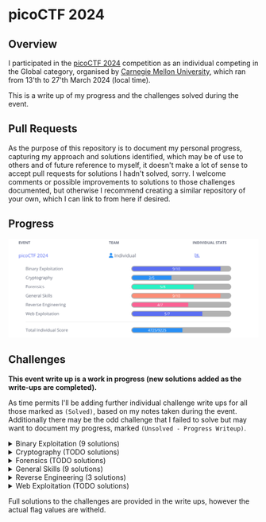 # picoCTF 2024

## Overview ##

I participated in the [picoCTF 2024](www.picoctf.org) competition as an individual competing in the Global category, organised by [Carnegie Mellon University](https://cmu.edu/), which ran from 13'th to 27'th March 2024 (local time). 

This is a write up of my progress and the challenges solved during the event.

## Pull Requests ##

As the purpose of this repository is to document my personal progress, capturing my approach and solutions identified, which may be of use to others and of future reference to myself, it doesn't make a lot of sense to accept pull requests for solutions I hadn't solved, sorry. I welcome comments or possible improvements to solutions to those challenges documented, but otherwise I recommend creating a similar repository of your own, which I can link to from here if desired.

## Progress ##

![Screenshot of a challenge progress during event](event-score-progression.png)

## Challenges ##

**This event write up is a work in progress (new solutions added as the write-ups are completed).**

As time permits I'll be adding further individual challenge write ups for all those marked as `(Solved)`, based on my notes taken during the event. Additionally there may be the odd challenge that I failed to solve but may want to document my progress, marked `(Unsolved - Progress Writeup)`.

<details>
  <summary>Binary Exploitation (9 solutions)</summary>

* **[format string 0](Binary%20Exploitation/format%20string%200/format%20string%200.md) (Solved)**
* **[heap 0](Binary%20Exploitation/heap%200/heap%200.md) (Solved)**
* **[format string 1](Binary%20Exploitation/format%20string%201/format%20string%201.md) (Solved)**
* **[heap 1](Binary%20Exploitation/heap%201/heap%201.md) (Solved)**
* **[heap 2](Binary%20Exploitation/heap%202/heap%202.md) (Solved)**
* **[heap 3](Binary%20Exploitation/heap%203/heap%203.md) (Solved)**
* **[format string 2](Binary%20Exploitation/format%20string%202/format%20string%202.md) (Solved)**
* **[format string 3](Binary%20Exploitation/format%20string%203/format%20string%203.md) (Solved)**
* **[babygame03](Binary%20Exploitation/babygame03/babygame03.md) (Solved)**
* high frequency troubles (Unsolved)

</details>

<details>
  <summary>Cryptography (TODO solutions)</summary>

* interencdec (Solved)
* Custom encryption (Solved)
* C3 (Unsolved)
* rsa_oracle (Unsolved)
* flag_printer (Unsolved)

</details>

<details>
  <summary>Forensics (TODO solutions)</summary>

* Scan Surprise (Solved)
* Verify (Solved)
* CanYouSee (Solved)
* Secret of the Polyglot (Solved)
* Mob psycho (Unsolved)
* endianness-v2 (Solved)
* Blast from the past (Unsolved)
* Dear Diary (Unsolved)

</details>

<details>
  <summary>General Skills (9 solutions)</summary>

* **[Super SSH](General%20Skills/Super%20SSH/Super%20SSH.md) (Solved)**
* **[Commitment Issues](General%20Skills/Commitment%20Issues/Commitment%20Issues.md) (Solved)**
* **[Time Machine](General%20Skills/Time%20Machine/Time%20Machine.md) (Solved)**
* **[Blame Game](General%20Skills/Blame%20Game/Blame%20Game.md) (Solved)**
* **[Collaborative Development](General%20Skills/Collaborative%20Development/Collaborative%20Development.md) (Solved)**
* **[binhexa](General%20Skills/binhexa/binhexa.md) (Solved)**
* **[Binary Search](General%20Skills/Binary%20Search/Binary%20Search.md) (Solved)**
* **[endianness](General%20Skills/endianness/endianness.md) (Solved)**
* **[dont-you-love-banners](General%20Skills/dont-you-love-banners/dont-you-love-banners.md) (Solved)**
* SansAlpha (Unsolved)

</details>

<details>
  <summary>Reverse Engineering (3 solutions)</summary>

* **[packer](Reverse%20Engineering/packer/packer.md) (Solved)**
* FactCheck (Unsolved)
* **[WinAntiDbg0x100](Reverse%20Engineering/WinAntiDbg0x100/WinAntiDbg0x100.md) (Solved)**
* Classic Crackme 0x100 (Solved)
* weirdSnake (Unsolved)
* **[WinAntiDbg0x200](Reverse%20Engineering/WinAntiDbg0x200/WinAntiDbg0x200.md) (Solved)**
* WinAntiDbg0x300 (Unsolved)

</details>

<details>
  <summary>Web Exploitation (TODO solutions)</summary>

* Bookmarklet (Solved)
* WebDecode (Solved)
* IntroToBurp (Solved)
* Unminify (Solved)
* No Sql Injection (Solved)
* Trickster (Unsolved)
* elements (Unsolved)

</details>

Full solutions to the challenges are provided in the write ups, however the actual flag values are witheld.
